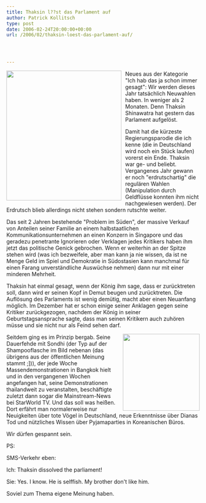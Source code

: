 ```yaml
---
title: Thaksin l??st das Parlament auf
author: Patrick Kollitsch
type: post
date: 2006-02-24T20:00:00+00:00
url: /2006/02/thaksin-loest-das-parlament-auf/




---
```

 <img src="/images/206.jpg" style="height:338px;width:300px;margin-right:10px;float:left;" />Neues aus der Kategorie "Ich hab das ja schon immer gesagt": Wir werden dieses Jahr tats&auml;chlich Neuwahlen haben. In weniger als 2 Monaten. Denn Thaksin Shinawatra hat gestern das Parlament aufgel&ouml;st. 

Damit hat die k&uuml;rzeste Regierungsparodie die ich kenne (die in Deutschland wird noch ein St&uuml;ck laufen) vorerst ein Ende. Thaksin war ge- und beliebt. Vergangenes Jahr gewann er noch "erdrutschartig" die regul&auml;ren Wahlen (Manipulation durch Geldfl&uuml;sse konnten ihm nicht nachgewiesen werden). Der Erdrutsch blieb allerdings nicht stehen sondern rutschte weiter.

Das seit 2 Jahren bestehende "Problem im S&uuml;den", der massive Verkauf von Anteilen seiner Familie an einem halbstaatlichen Kommunikationsunternehmen an einen Konzern in Singapore und das geradezu penetrante Ignorieren oder Verklagen jedes Kritikers haben ihm jetzt das politische Genick gebrochen. Wenn er weiterhin an der Spitze stehen wird (was ich bezweifele, aber man kann ja nie wissen, da ist ne Menge Geld im Spiel und Demokratie in S&uuml;dostasien kann manchmal f&uuml;r einen Farang unverst&auml;ndliche Ausw&uuml;chse nehmen) dann nur mit einer minderen Mehrheit. 

Thaksin hat einmal gesagt, wenn der K&ouml;nig ihm sage, dass er zur&uuml;cktreten soll, dann wird er seinen Kopf in Demut beugen und zur&uuml;cktreten. Die Aufl&ouml;sung des Parlaments ist wenig dem&uuml;tig, macht aber einen Neuanfang m&ouml;glich. Im Dezember hat er schon einige seiner Anklagen gegen seine Kritiker zur&uuml;ckgezogen, nachdem der K&ouml;nig in seiner Geburtstagsansprache sagte, dass man seinen Kritikern auch zuh&ouml;ren m&uuml;sse und sie nicht nur als Feind sehen darf. 

<img src="/images/207t.jpg" style="float:right; margin-left:10px;width:200px" />Seitdem ging es im Prinzip bergab. Seine Dauerfehde mit Sondhi (der Typ auf der Shampooflasche im Bild nebenan (das &uuml;brigens aus der &ouml;ffentlichen Meinung stammt ;])), der jede Woche Massendemonstrationen in Bangkok hielt und in den vergangenen Wochen angefangen hat, seine Demonstrationen thailandweit zu veranstalten, besch&auml;ftigte zuletzt dann sogar die Mainstream-News bei StarWorld TV. Und das soll was hei&szlig;en. Dort erf&auml;hrt man normalerweise nur Neuigkeiten &uuml;ber tote V&ouml;gel in Deutschland, neue Erkenntnisse &uuml;ber Dianas Tod und n&uuml;tzliches Wissen &uuml;ber Pyjamaparties in Koreanischen B&uuml;ros.

Wir d&uuml;rfen gespannt sein.

PS: 

SMS-Verkehr eben:

Ich: Thaksin dissolved the parliament!
  
Sie: Yes. I know. He is selffish. My brother don't like him.

Soviel zum Thema eigene Meinung haben.